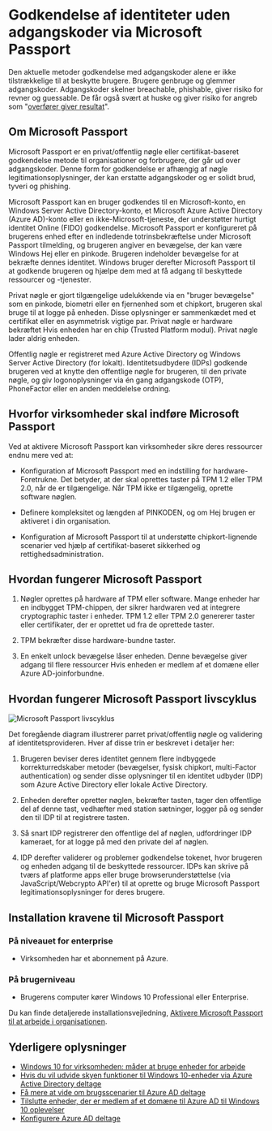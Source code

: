 <properties
    pageTitle="Godkendelse af identiteter uden adgangskoder via Microsoft Passport | Microsoft Azure"
    description="Indeholder en oversigt over Microsoft Passport og yderligere oplysninger om installation af Microsoft Passport."
    services="active-directory"
    documentationCenter=""
    authors="femila"
    manager="swadhwa"
    editor=""
    tags="azure-classic-portal"/>

<tags
    ms.service="active-directory"
    ms.workload="identity"
    ms.tgt_pltfrm="na"
    ms.devlang="na"
    ms.topic="article"
    ms.date="09/27/2016"
    ms.author="femila"/>

# <a name="authenticating-identities-without-passwords-through-microsoft-passport"></a>Godkendelse af identiteter uden adgangskoder via Microsoft Passport

Den aktuelle metoder godkendelse med adgangskoder alene er ikke tilstrækkelige til at beskytte brugere. Brugere genbruge og glemmer adgangskoder. Adgangskoder skelner breachable, phishable, giver risiko for revner og guessable. De får også svært at huske og giver risiko for angreb som "[overfører giver resultat](https://technet.microsoft.com/dn785092.aspx)".

## <a name="about-microsoft-passport"></a>Om Microsoft Passport
Microsoft Passport er en privat/offentlig nøgle eller certifikat-baseret godkendelse metode til organisationer og forbrugere, der går ud over adgangskoder. Denne form for godkendelse er afhængig af nøgle legitimationsoplysninger, der kan erstatte adgangskoder og er solidt brud, tyveri og phishing.

 Microsoft Passport kan en bruger godkendes til en Microsoft-konto, en Windows Server Active Directory-konto, et Microsoft Azure Active Directory (Azure AD)-konto eller en ikke-Microsoft-tjeneste, der understøtter hurtigt identitet Online (FIDO) godkendelse. Microsoft Passport er konfigureret på brugerens enhed efter en indledende totrinsbekræftelse under Microsoft Passport tilmelding, og brugeren angiver en bevægelse, der kan være Windows Hej eller en pinkode. Brugeren indeholder bevægelse for at bekræfte dennes identitet. Windows bruger derefter Microsoft Passport til at godkende brugeren og hjælpe dem med at få adgang til beskyttede ressourcer og -tjenester.

Privat nøgle er gjort tilgængelige udelukkende via en "bruger bevægelse" som en pinkode, biometri eller en fjernenhed som et chipkort, brugeren skal bruge til at logge på enheden. Disse oplysninger er sammenkædet med et certifikat eller en asymmetrisk vigtige par. Privat nøgle er hardware bekræftet Hvis enheden har en chip (Trusted Platform modul). Privat nøgle lader aldrig enheden.

Offentlig nøgle er registreret med Azure Active Directory og Windows Server Active Directory (for lokalt). Identitetsudbydere (IDPs) godkende brugeren ved at knytte den offentlige nøgle for brugeren, til den private nøgle, og giv logonoplysninger via én gang adgangskode (OTP), PhoneFactor eller en anden meddelelse ordning.

## <a name="why-enterprises-should-adopt-microsoft-passport"></a>Hvorfor virksomheder skal indføre Microsoft Passport

Ved at aktivere Microsoft Passport kan virksomheder sikre deres ressourcer endnu mere ved at:

* Konfiguration af Microsoft Passport med en indstilling for hardware-Foretrukne. Det betyder, at der skal oprettes taster på TPM 1.2 eller TPM 2.0, når de er tilgængelige. Når TPM ikke er tilgængelig, oprette software nøglen.

* Definere kompleksitet og længden af PINKODEN, og om Hej brugen er aktiveret i din organisation.

* Konfiguration af Microsoft Passport til at understøtte chipkort-lignende scenarier ved hjælp af certifikat-baseret sikkerhed og rettighedsadministration.

## <a name="how-microsoft-passport-works"></a>Hvordan fungerer Microsoft Passport
1. Nøgler oprettes på hardware af TPM eller software. Mange enheder har en indbygget TPM-chippen, der sikrer hardwaren ved at integrere cryptographic taster i enheder. TPM 1.2 eller TPM 2.0 genererer taster eller certifikater, der er oprettet ud fra de oprettede taster.

2. TPM bekræfter disse hardware-bundne taster.

3. En enkelt unlock bevægelse låser enheden. Denne bevægelse giver adgang til flere ressourcer Hvis enheden er medlem af et domæne eller Azure AD-joinforbundne.

## <a name="how-the-microsoft-passport-lifecycle-works"></a>Hvordan fungerer Microsoft Passport livscyklus

![Microsoft Passport livscyklus](./media/active-directory-azureadjoin/active-directory-azureadjoin-microsoft-passport.png)

Det foregående diagram illustrerer parret privat/offentlig nøgle og validering af identitetsprovideren. Hver af disse trin er beskrevet i detaljer her:

1. Brugeren beviser deres identitet gennem flere indbyggede korrekturredskaber metoder (bevægelser, fysisk chipkort, multi-Factor authentication) og sender disse oplysninger til en identitet udbyder (IDP) som Azure Active Directory eller lokale Active Directory.

2. Enheden derefter opretter nøglen, bekræfter tasten, tager den offentlige del af denne tast, vedhæfter med station sætninger, logger på og sender den til IDP til at registrere tasten.

4. Så snart IDP registrerer den offentlige del af nøglen, udfordringer IDP kameraet, for at logge på med den private del af nøglen.

5. IDP derefter validerer og problemer godkendelse tokenet, hvor brugeren og enheden adgang til de beskyttede ressourcer. IDPs kan skrive på tværs af platforme apps eller bruge browserunderstøttelse (via JavaScript/Webcrypto API'er) til at oprette og bruge Microsoft Passport legitimationsoplysninger for deres brugere.

## <a name="the-deployment-requirements-for-microsoft-passport"></a>Installation kravene til Microsoft Passport
### <a name="at-the-enterprise-level"></a>På niveauet for enterprise

* Virksomheden har et abonnement på Azure.

### <a name="at-the-user-level"></a>På brugerniveau

* Brugerens computer kører Windows 10 Professional eller Enterprise.

Du kan finde detaljerede installationsvejledning, [Aktivere Microsoft Passport til at arbejde i organisationen](active-directory-azureadjoin-passport-deployment.md).


## <a name="additional-information"></a>Yderligere oplysninger

* [Windows 10 for virksomheden: måder at bruge enheder for arbejde](active-directory-azureadjoin-windows10-devices-overview.md)
* [Hvis du vil udvide skyen funktioner til Windows 10-enheder via Azure Active Directory deltage](active-directory-azureadjoin-user-upgrade.md)
* [Få mere at vide om brugsscenarier til Azure AD deltage](active-directory-azureadjoin-deployment-aadjoindirect.md)
* [Tilslutte enheder, der er medlem af et domæne til Azure AD til Windows 10 oplevelser](active-directory-azureadjoin-devices-group-policy.md)
* [Konfigurere Azure AD deltage](active-directory-azureadjoin-setup.md)
